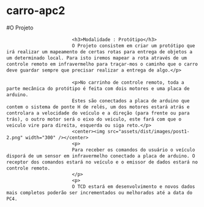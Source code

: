 # carro-apc2
#O Projeto

                            <h3>Modalidade : Protótipo</h3>
                            O Projeto consistem em criar um protótipo que irá realizar um mapeamento de certas rotas para entrega de objetos a um determinado local. Para isto iremos mapear a rota através de um controle remoto em infravermelho para traçar-mos o caminho que o carro deve guardar sempre que precisar realizar a entrega de algo.</p>

                            <p>No carrinho de controle remoto, toda a parte mecânica do protótipo é feita com dois motores e uma placa de arduino.
                            Estes são conectados a placa de arduino que contem o sistema de ponte H de relés, um dos motores estará atrás e controlara a velocidade do veículo e a direção (para frente ou para trás), o outro motor será o eixo do veiculo, este fará com que o veiculo vire para direita, esquerda ou siga reto.</p>
                            <center><img src="assets/dist/images/post1-2.png" width="300" /></center>
                            <p>
                            Para receber os comandos do usuário o veículo disporá de um sensor em infravermelho conectado a placa de arduino. O receptor dos comandos estará no veículo e o emissor de dados estará no controle remoto.
                            </p>
                            <p>
                            O TCD estará em desenvolvimento e novos dados mais completos poderão ser incrementados ou melhorados até a data do PC4.

